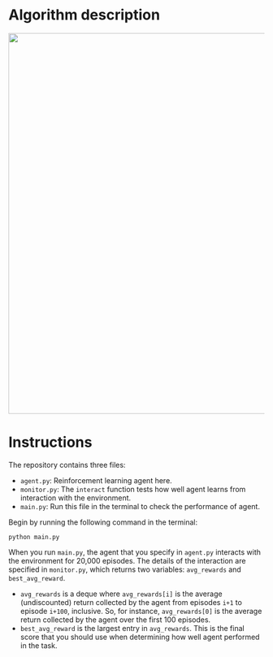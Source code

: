 # Algorithm description

<p align="center">
  <img src="https://github.com/and-buk/reinforcement-learning/blob/master/p_lab-taxi/Expected_Sarsa/images/ExpSarsa_alg.png" width="750">
</p>

# Instructions

The repository contains three files:
- `agent.py`: Reinforcement learning agent here.
- `monitor.py`: The `interact` function tests how well agent learns from interaction with the environment.
- `main.py`: Run this file in the terminal to check the performance of agent.

Begin by running the following command in the terminal:
```
python main.py
```

When you run `main.py`, the agent that you specify in `agent.py` interacts with the environment for 20,000 episodes. The details of the interaction are specified in `monitor.py`, which returns two variables: `avg_rewards` and `best_avg_reward`.
- `avg_rewards` is a deque where `avg_rewards[i]` is the average (undiscounted) return collected by the agent from episodes `i+1` to episode `i+100`, inclusive.  So, for instance, `avg_rewards[0]` is the average return collected by the agent over the first 100 episodes.
- `best_avg_reward` is the largest entry in `avg_rewards`. This is the final score that you should use when determining how well agent performed in the task.
